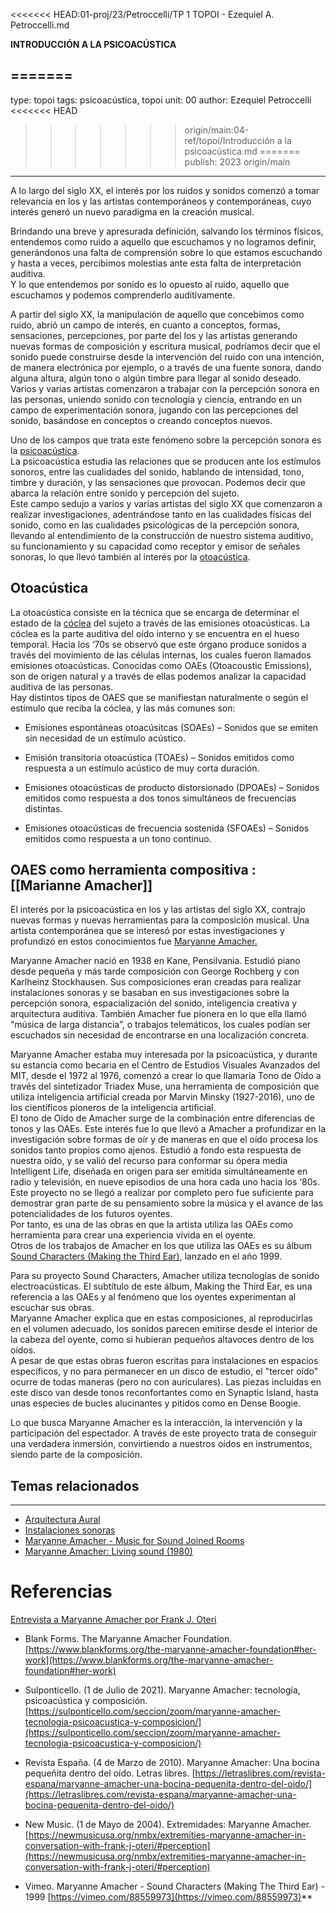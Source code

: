 <<<<<<< HEAD:01-proj/23/Petroccelli/TP 1 TOPOI - Ezequiel A. Petroccelli.md

 **INTRODUCCIÓN A LA PSICOACÚSTICA**

=======
---
type: topoi
tags: psicoacústica, topoi
unit: 00
author: Ezequiel Petroccelli
<<<<<<< HEAD
>>>>>>> origin/main:04-ref/topoi/Introducción a la psicoacústica.md
=======
publish: 2023
>>>>>>> origin/main
---


A lo largo del siglo XX, el interés por los ruidos y sonidos comenzó a tomar relevancia en los y las artistas contemporáneos y contemporáneas, cuyo interés generó un nuevo paradigma en la creación musical.

Brindando una breve y apresurada definición, salvando los términos físicos, entendemos como ruido a aquello que escuchamos y no logramos definir, generándonos una falta de comprensión sobre lo que estamos escuchando y hasta a veces, percibimos molestias ante esta falta de interpretación auditiva.  
Y lo que entendemos por sonido es lo opuesto al ruido, aquello que escuchamos y podemos comprenderlo auditivamente.

A partir del siglo XX, la manipulación de aquello que concebimos como ruido, abrió un campo de interés, en cuanto a conceptos, formas, sensaciones, percepciones, por parte del los y las artistas generando nuevas formas de composición y escritura musical, podríamos decir que el sonido puede construirse desde la intervención del ruido con una intención, de manera electrónica por ejemplo, o a través de una fuente sonora, dando alguna altura, algún tono o algún timbre para llegar al sonido deseado.  
Varios y varias artistas comenzaron a trabajar con la percepción sonora en las personas, uniendo sonido con tecnología y ciencia, entrando en un campo de experimentación sonora, jugando con las percepciones del sonido, basándose en conceptos o creando conceptos nuevos.

Uno de los campos que trata este fenómeno sobre la percepción sonora es la [psicoacústica](https://www.psicoacustica.com/significado.html).  
La psicoacústica estudia las relaciones que se producen ante los estímulos sonoros, entre las cualidades del sonido, hablando de intensidad, tono, timbre y duración, y las sensaciones que provocan. Podemos decir que abarca la relación entre sonido y percepción del sujeto.  
Este campo sedujo a varios y varias artistas del siglo XX que comenzaron a realizar investigaciones, adentrándose tanto en las cualidades físicas del sonido, como en las cualidades psicológicas de la percepción sonora, llevando al entendimiento de la construcción de nuestro sistema auditivo, su funcionamiento y su capacidad como receptor y emisor de señales sonoras, lo que llevó también al interés por la [otoacústica](https://www.topdoctors.es/diccionario-medico/otoemisiones-acusticas-oea#:~:text=Las%20otoemisiones%20ac%C3%BAsticas%2C%20en%20ingl%C3%A9s,ciliadas%20del%20%C3%B3rgano%20de%20Corti.).

 
## Otoacústica

La otoacústica consiste en la técnica que se encarga de determinar el estado de la [cóclea](http://www.cochlea.eu/es/coclea) del sujeto a través de las emisiones otoacústicas. La cóclea es la parte auditiva del oído interno y se encuentra en el hueso temporal. Hacia los ‘70s se observó que este órgano produce sonidos a través del movimiento de las células internas, los cuales fueron llamados emisiones otoacústicas. Conocidas como OAEs (Otoacoustic Emissions), son de origen natural y a través de ellas podemos analizar la capacidad auditiva de las personas.  
Hay distintos tipos de OAES que se manifiestan naturalmente o según el estímulo que reciba la cóclea, y las más comunes son:

- Emisiones espontáneas otoacúsitcas (SOAEs) – Sonidos que se emiten sin necesidad de un estímulo acústico.
    
- Emisión transitoria otoacústica (TOAEs) – Sonidos emitidos como respuesta a un estímulo acústico de muy corta duración.
    
- Emisiones otoacústicas de producto distorsionado (DPOAEs) – Sonidos emitidos como respuesta a dos tonos simultáneos de frecuencias distintas.
    
- Emisiones otoacústicas de frecuencia sostenida (SFOAEs) – Sonidos emitidos como respuesta a un tono continuo.
    

## OAES como herramienta compositiva : [[Marianne Amacher]]

El interés por la psicoacústica en los y las artistas del siglo XX, contrajo nuevas formas y nuevas herramientas para la composición musical. Una artista contemporánea que se interesó por estas investigaciones y profundizó en estos conocimientos fue [Maryanne Amacher.](https://www.blankforms.org/the-maryanne-amacher-foundation)

Maryanne Amacher nació en 1938 en Kane, Pensilvania. Estudió piano desde pequeña y más tarde composición con George Rochberg y con Karlheinz Stockhausen. Sus composiciones eran creadas para realizar instalaciones sonoras y se basaban en sus investigaciones sobre la percepción sonora, espacialización del sonido, inteligencia creativa y arquitectura auditiva. También Amacher fue pionera en lo que ella llamó “música de larga distancia”, o trabajos telemáticos, los cuales podían ser escuchados sin necesidad de encontrarse en una localización concreta.

Maryanne Amacher estaba muy interesada por la psicoacústica, y durante su estancia como becaria en el Centro de Estudios Visuales Avanzados del MIT, desde el 1972 al 1976, comenzó a crear lo que llamaría Tono de Oído a través del sintetizador Triadex Muse, una herramienta de composición que utiliza inteligencia artificial creada por Marvin Minsky (1927-2016), uno de los científicos pioneros de la inteligencia artificial.  
El tono de Oído de Amacher surge de la combinación entre diferencias de tonos y las OAEs. Este interés fue lo que llevó a Amacher a profundizar en la investigación sobre formas de oír y de maneras en que el oído procesa los sonidos tanto propios como ajenos. Estudió a fondo esta respuesta de nuestra oído, y se valió del recurso para conformar su ópera media Intelligent Life, diseñada en origen para ser emitida simultáneamente en radio y televisión, en nueve episodios de una hora cada uno hacia los ‘80s. Este proyecto no se llegó a realizar por completo pero fue suficiente para demostrar gran parte de su pensamiento sobre la música y el avance de las potencialidades de los futuros oyentes.  
Por tanto, es una de las obras en que la artista utiliza las OAEs como herramienta para crear una experiencia vívida en el oyente.  
Otros de los trabajos de Amacher en los que utiliza las OAEs es su álbum [Sound Characters (Making the Third Ear)](https://vimeo.com/88559973), lanzado en el año 1999.

Para su proyecto Sound Characters, Amacher utiliza tecnologías de sonido electroacústicas. El subtítulo de este álbum, Making the Third Ear, es una referencia a las OAEs y al fenómeno que los oyentes experimentan al escuchar sus obras.  
Maryanne Amacher explica que en estas composiciones, al reproducirlas en el volumen adecuado, los sonidos parecen emitirse desde el interior de la cabeza del oyente, como si hubieran pequeños altavoces dentro de los oídos.  
A pesar de que estas obras fueron escritas para instalaciones en espacios específicos, y no para permanecer en un disco de estudio, el "tercer oído" ocurre de todas maneras (pero no con auriculares). Las piezas incluidas en este disco van desde tonos reconfortantes como en Synaptic Island, hasta unas especies de bucles alucinantes y pitidos como en Dense Boogie.

Lo que busca Maryanne Amacher es la interacción, la intervención y la participación del espectador. A través de este proyecto trata de conseguir una verdadera inmersión, convirtiendo a nuestros oídos en instrumentos, siendo parte de la composición.



## Temas relacionados

---

- [Arquitectura Aural](http://www.kaiserworks.com/amacher/texts/immersive.htm)
- [Instalaciones sonoras](http://www.kaiserworks.com/amacher/texts/soundjoined.htm)
- [Maryanne Amacher - Music for Sound Joined Rooms](https://www.youtube.com/watch?v=iWOziHp2x-8)
- [Maryanne Amacher: Living sound (1980)](https://www.youtube.com/watch?v=k8VuZ_dz5W4)

# Referencias

[Entrevista a Maryanne Amacher por Frank J. Oteri](https://newmusicusa.org/nmbx/extremities-maryanne-amacher-in-conversation-with-frank-j-oteri/#perception)

- Blank Forms. The Maryanne Amacher Foundation. [https://www.blankforms.org/the-maryanne-amacher-foundation#her-work](https://www.blankforms.org/the-maryanne-amacher-foundation#her-work)
    
- Sulponticello. (1 de Julio de 2021). Maryanne Amacher: tecnología, psicoacústica y composición. [https://sulponticello.com/seccion/zoom/maryanne-amacher-tecnologia-psicoacustica-y-composicion/](https://sulponticello.com/seccion/zoom/maryanne-amacher-tecnologia-psicoacustica-y-composicion/)
    
- Revista España. (4 de Marzo de 2010). Maryanne Amacher: Una bocina pequeñita dentro del oído. Letras libres. [https://letraslibres.com/revista-espana/maryanne-amacher-una-bocina-pequenita-dentro-del-oido/](https://letraslibres.com/revista-espana/maryanne-amacher-una-bocina-pequenita-dentro-del-oido/)
    
- New Music. (1 de Mayo de 2004). Extremidades: Maryanne Amacher. [https://newmusicusa.org/nmbx/extremities-maryanne-amacher-in-conversation-with-frank-j-oteri/#perception](https://newmusicusa.org/nmbx/extremities-maryanne-amacher-in-conversation-with-frank-j-oteri/#perception)
    
- Vimeo. Maryanne Amacher ‎- Sound Characters (Making The Third Ear) - 1999 [https://vimeo.com/88559973](https://vimeo.com/88559973)**